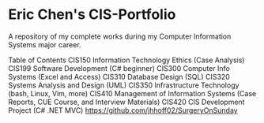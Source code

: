 <h1>Eric Chen's CIS-Portfolio</h1>

<p2>A repository of my complete works during my Computer Information Systems major career.</p>

Table of Contents
CIS150
Information Technology Ethics (Case Analysis)
CIS199
Software Development (C# beginner)
CIS300
Computer Info Systems (Excel and Access)
CIS310
Database Design (SQL)
CIS320
Systems Analysis and Design (UML)
CIS350
Infrastructure Technology (bash, Linux, Vim, more)
CIS410
Management of Information Systems (Case Reports, CUE Course, and Interview Materials)
CIS420
CIS Development Project (C# .NET MVC)
https://github.com/jhhoff02/SurgeryOnSunday
